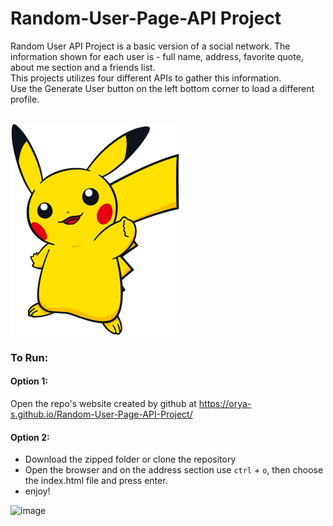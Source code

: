 # Random-User-Page-API Project

Random User API Project is a basic version of a social network.
The information shown for each user is - full name, address, favorite quote, about me section and a friends list. <br>
This projects utilizes four different APIs to gather this information.   
Use the Generate User button on the left bottom corner to load a different profile.

<br>
<img alt="image" src="https://raw.githubusercontent.com/PokeAPI/sprites/master/sprites/pokemon/other/dream-world/25.svg">
<br>

### To Run:
#### Option 1:
Open the repo's website created by github at https://orya-s.github.io/Random-User-Page-API-Project/
#### Option 2: 
* Download the zipped folder or clone the repository
* Open the browser and on the address section use `ctrl` + `o`, then choose the index.html file and press enter.
* enjoy!


<img width="954" alt="image" src="https://user-images.githubusercontent.com/61458890/189385480-b7e7f419-88ea-4369-a927-fab44fbe243b.png">
